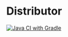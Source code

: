 # Distributor
[![Java CI with Gradle](https://github.com/UtnansN/distributor/actions/workflows/gradle.yml/badge.svg?event=push)](https://github.com/UtnansN/distributor/actions/workflows/gradle.yml)
